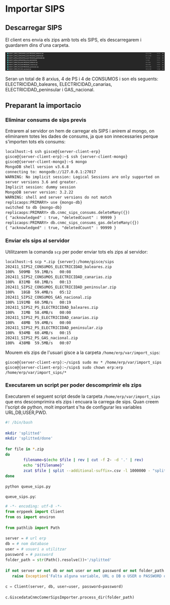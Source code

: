 # Importar SIPS

## Descarregar SIPS

El client ens envia els zips amb tots els SIPS, els descarregarem i guardarem dins d'una carpeta.

![zips_en_carpeta]

Seran un total de 8 arxius, 4 de PS i 4 de CONSUMOS i son els seguents: ELECTRICIDAD_baleares, ELECTRICIDAD_canarias, ELECTRICIDAD_peninsular i GAS_nacional.

## Preparant la importacio

### Eliminar consums de sips previs

Entrarem al servidor on hem de carregar els SIPS i anirem al mongo, on eliminarem totes les dades de consums, ja que son innecessaries perque s'importen tots els consums:

```ShellSession
localhost:~$ ssh gisce@{server-client-erp}
gisce@{server-client-erp}:~$ ssh {server-client-mongo}
gisce@{server-client-mongo}:~$ mongo
MongoDB shell version v3.6.8
connecting to: mongodb://127.0.0.1:27017
WARNING: No implicit session: Logical Sessions are only supported on server versions 3.6 and greater.
Implicit session: dummy session
MongoDB server version: 3.2.22
WARNING: shell and server versions do not match
replicaops:PRIMARY> use {mongo-db}
switched to db {mongo-db}
replicaops:PRIMARY> db.cnmc_sips_consums.deleteMany({})
{ "acknowledged" : true, "deletedCount" : 99999 }
replicaops:PRIMARY> db.cnmc_sips_consums_gas.deleteMany({})
{ "acknowledged" : true, "deletedCount" : 99999 }
```

### Enviar els sips al servidor

Utilitzarem la comanda `scp` per poder enviar tots els zips al servidor:

```ShellSession
localhost:~$ scp *.zip {server}:/home/gisce/sips
202411_SIPS2_CONSUMOS_ELECTRICIDAD_baleares.zip                                                             100%  509MB  59.1MB/s   00:08    
202411_SIPS2_CONSUMOS_ELECTRICIDAD_canarias.zip                                                             100%  831MB  60.1MB/s   00:13
202411_SIPS2_CONSUMOS_ELECTRICIDAD_peninsular.zip                                                           100%   18GB  59.4MB/s   05:12    
202411_SIPS2_CONSUMOS_GAS_nacional.zip                                                                      100% 1191MB  60.5MB/s   00:19    
202411_SIPS2_PS_ELECTRICIDAD_baleares.zip                                                                   100%   31MB  58.4MB/s   00:00    
202411_SIPS2_PS_ELECTRICIDAD_canarias.zip                                                                   100%   48MB  59.4MB/s   00:00    
202411_SIPS2_PS_ELECTRICIDAD_peninsular.zip                                                                 100%  934MB  60.4MB/s   00:15    
202411_SIPS2_PS_GAS_nacional.zip                                                                            100%  438MB  59.5MB/s   00:07    
```

Mourem els zips de l'usuari gisce a la carpeta `/home/erp/var/import_sips`:

```ShellSession
gisce@{server-client-erp}:~/sips$ sudo mv * /home/erp/var/import_sips
gisce@{server-client-erp}:~/sips$ sudo chown erp:erp /home/erp/var/import_sips/*
```

### Executarem un script per poder descomprimir els zips

Executarem el seguent script desde la carpeta `/home/erp/var/import_sips` que ens descomprimira els zips i encuara la carrega de sips. Quan creem l'script de python, molt important s'ha de configurar les variables URL,DB,USER,PWD.

```bash
#! /bin/bash

mkdir 'splitted'
mkdir 'splitted/done'

for file in *.zip
do
        filename=$(echo $file | rev | cut -f 2- -d '.' | rev)
        echo "${filename}"
        zcat $file | split --additional-suffix=.csv -l 1000000 - "splitted/${filename}_splitted"
done

python queue_sips.py
```

`queue_sips.py`:

```python
# -*- encoding: utf-8 -*-
from erppeek import Client
from os import environ

from pathlib import Path

server = # url erp
db = # nom database
user = # usuari a utilitzar
password = # password
folder_path = str(Path().resolve())+'/splitted'

if not server or not db or not user or not password or not folder_path:
   raise Exception('Falta alguna variable, URL o DB o USER o PASSWORD o PATH')

c = Client(server, db, user=user, password=password)

c.GiscedataCnmcComerSipsImporter.process_dir(folder_path)
```

[zips_en_carpeta]:/import_sips/image.png
